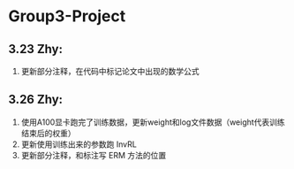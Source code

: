 # Group3-Project

## 3.23 Zhy:

1.  更新部分注释，在代码中标记论文中出现的数学公式

## 3.26 Zhy:

1.  使用A100显卡跑完了训练数据，更新weight和log文件数据（weight代表训练结束后的权重）
2.  更新使用训练出来的参数跑 InvRL 
3.  更新部分注释，和标注写 ERM 方法的位置



